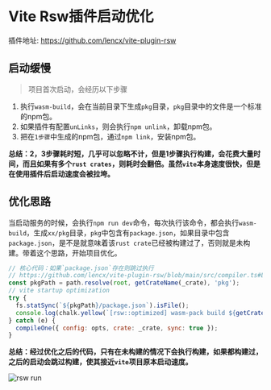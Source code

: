 # Vite Rsw插件启动优化

插件地址: https://github.com/lencx/vite-plugin-rsw

## 启动缓慢

> 项目首次启动，会经历以下步骤

1. 执行`wasm-build`，会在当前目录下生成`pkg`目录，`pkg`目录中的文件是一个标准的npm包。
2. 如果插件有配置`unLinks`，则会执行`npm unlink`，卸载npm包。
3. 把在`1步骤`中生成的npm包，通过`npm link`，安装npm包。

**总结：2，3步骤耗时短，几乎可以忽略不计，但是1步骤执行构建，会花费大量时间，而且如果有多个`rust crates`，则耗时会翻倍。虽然`vite`本身速度很快，但是在使用插件后启动速度会被拉垮。**

## 优化思路

当启动服务的时候，会执行`npm run dev`命令，每次执行该命令，都会执行`wasm-build`，生成`xx/pkg`目录，`pkg`中包含有`package.json`，如果目录中包含`package.json`，是不是就意味着该`rust crate`已经被构建过了，否则就是未构建。带着这个思路，开始项目优化。

```js
// 核心代码：如果`package.json`存在则跳过执行
// https://github.com/lencx/vite-plugin-rsw/blob/main/src/compiler.ts#L81-L88
const pkgPath = path.resolve(root, getCrateName(_crate), 'pkg');
// vite startup optimization
try {
  fs.statSync(`${pkgPath}/package.json`).isFile();
  console.log(chalk.yellow(`[rsw::optimized] wasm-pack build ${getCrateName(_crate)}`));
} catch (e) {
  compileOne({ config: opts, crate: _crate, sync: true });
}
```

**总结：经过优化之后的代码，只有在未构建的情况下会执行构建，如果都构建过，之后的启动会跳过构建，使其接近`vite`项目原本启动速度。**

![rsw run](https://p3-juejin.byteimg.com/tos-cn-i-k3u1fbpfcp/dd747bc8e89c4112b7058f29db06823e~tplv-k3u1fbpfcp-watermark.image)
